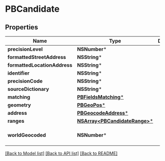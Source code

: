 # PBCandidate

## Properties
Name | Type | Description | Notes
------------ | ------------- | ------------- | -------------
**precisionLevel** | **NSNumber*** |  | [optional] 
**formattedStreetAddress** | **NSString*** |  | [optional] 
**formattedLocationAddress** | **NSString*** |  | [optional] 
**identifier** | **NSString*** |  | [optional] 
**precisionCode** | **NSString*** |  | [optional] 
**sourceDictionary** | **NSString*** |  | [optional] 
**matching** | [**PBFieldsMatching***](PBFieldsMatching.md) |  | [optional] 
**geometry** | [**PBGeoPos***](PBGeoPos.md) |  | [optional] 
**address** | [**PBGeocodeAddress***](PBGeocodeAddress.md) |  | [optional] 
**ranges** | [**NSArray&lt;PBCandidateRange&gt;***](PBCandidateRange.md) |  | [optional] 
**worldGeocoded** | **NSNumber*** |  | [optional] [default to @0]

[[Back to Model list]](../README.md#documentation-for-models) [[Back to API list]](../README.md#documentation-for-api-endpoints) [[Back to README]](../README.md)


